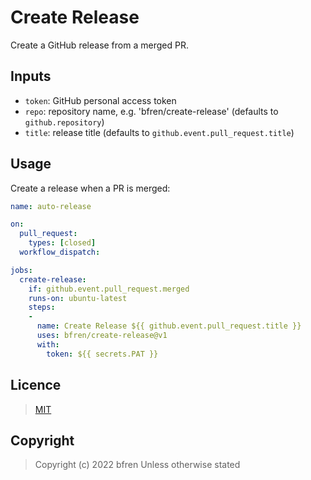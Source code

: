 # Create Release

Create a GitHub release from a merged PR.

## Inputs

- `token`: GitHub personal access token
- `repo`: repository name, e.g. 'bfren/create-release' (defaults to `github.repository`)
- `title`: release title (defaults to `github.event.pull_request.title`)

## Usage

Create a release when a PR is merged:

```yml
name: auto-release

on:
  pull_request:
    types: [closed]
  workflow_dispatch:

jobs:
  create-release:
    if: github.event.pull_request.merged
    runs-on: ubuntu-latest
    steps:
    -
      name: Create Release ${{ github.event.pull_request.title }}
      uses: bfren/create-release@v1
      with:
        token: ${{ secrets.PAT }}
```

## Licence

> [MIT](https://mit.bfren.dev/2022)

## Copyright

> Copyright (c) 2022 bfren
> Unless otherwise stated

